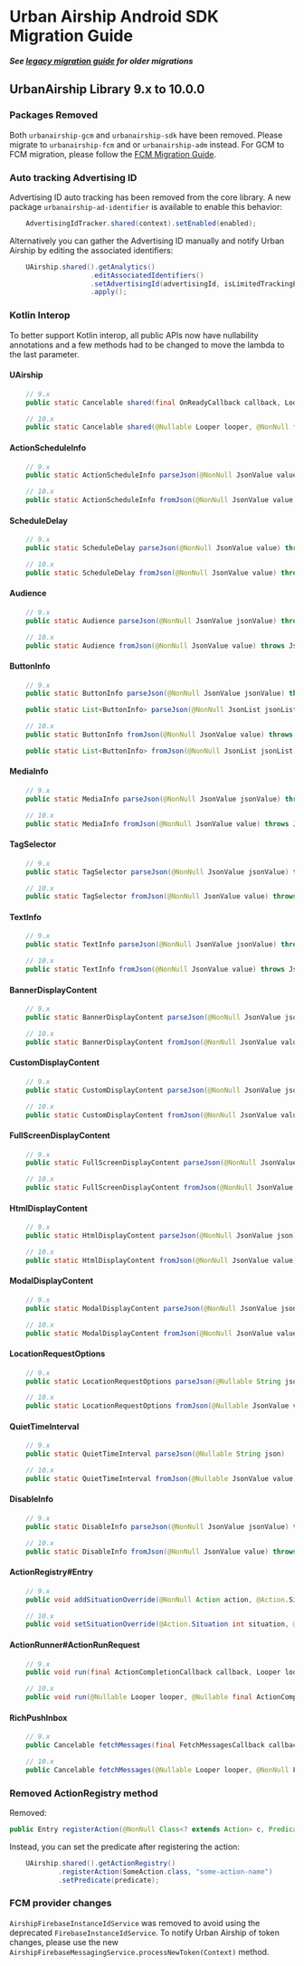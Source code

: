 # Urban Airship Android SDK Migration Guide

***See [legacy migration guide](migration-guide-legacy.md) for older migrations***

## UrbanAirship Library 9.x to 10.0.0

### Packages Removed

Both `urbanairship-gcm` and `urbanairship-sdk` have been removed. Please
migrate to `urbanairship-fcm` and or `urbanairship-adm` instead. For GCM to FCM
migration, please follow the [FCM Migration Guide](https://github.com/urbanairship/android-library/tree/master/documentation/migration/migration-guide-fcm.md).

### Auto tracking Advertising ID

Advertising ID auto tracking has been removed from the core library. A new package
`urbanairship-ad-identifier` is available to enable this behavior:

```java
    AdvertisingIdTracker.shared(context).setEnabled(enabled);
```

Alternatively you can gather the Advertising ID manually and notify Urban Airship
by editing the associated identifiers:

```java
    UAirship.shared().getAnalytics()
                    .editAssociatedIdentifiers()
                    .setAdvertisingId(advertisingId, isLimitedTrackingEnabled)
                    .apply();
```


### Kotlin Interop

To better support Kotlin interop, all public APIs now have nullability annotations and a few
methods had to be changed to move the lambda to the last parameter.

#### UAirship

```java
    // 9.x
    public static Cancelable shared(final OnReadyCallback callback, Looper looper)

    // 10.x
    public static Cancelable shared(@Nullable Looper looper, @NonNull final OnReadyCallback)
```

#### ActionScheduleInfo

```java
    // 9.x
    public static ActionScheduleInfo parseJson(@NonNull JsonValue value) throws JsonException

    // 10.x
    public static ActionScheduleInfo fromJson(@NonNull JsonValue value) throws JsonException
```

#### ScheduleDelay

```java
    // 9.x
    public static ScheduleDelay parseJson(@NonNull JsonValue value) throws JsonException

    // 10.x
    public static ScheduleDelay fromJson(@NonNull JsonValue value) throws JsonException
```

#### Audience

```java
    // 9.x
    public static Audience parseJson(@NonNull JsonValue jsonValue) throws JsonException

    // 10.x
    public static Audience fromJson(@NonNull JsonValue value) throws JsonException
```

#### ButtonInfo

```java
    // 9.x
    public static ButtonInfo parseJson(@NonNull JsonValue jsonValue) throws JsonException

    public static List<ButtonInfo> parseJson(@NonNull JsonList jsonList) throws JsonException

    // 10.x
    public static ButtonInfo fromJson(@NonNull JsonValue value) throws JsonException

    public static List<ButtonInfo> fromJson(@NonNull JsonList jsonList) throws JsonException
```

#### MediaInfo

```java
    // 9.x
    public static MediaInfo parseJson(@NonNull JsonValue jsonValue) throws JsonException

    // 10.x
    public static MediaInfo fromJson(@NonNull JsonValue value) throws JsonException
```

#### TagSelector

```java
    // 9.x
    public static TagSelector parseJson(@NonNull JsonValue jsonValue) throws JsonException

    // 10.x
    public static TagSelector fromJson(@NonNull JsonValue value) throws JsonException
```

#### TextInfo

```java
    // 9.x
    public static TextInfo parseJson(@NonNull JsonValue jsonValue) throws JsonException

    // 10.x
    public static TextInfo fromJson(@NonNull JsonValue value) throws JsonException
```

#### BannerDisplayContent

```java
    // 9.x
    public static BannerDisplayContent parseJson(@NonNull JsonValue json) throws JsonException

    // 10.x
    public static BannerDisplayContent fromJson(@NonNull JsonValue value) throws JsonException
```

#### CustomDisplayContent

```java
    // 9.x
    public static CustomDisplayContent parseJson(@NonNull JsonValue jsonValue)

    // 10.x
    public static CustomDisplayContent fromJson(@NonNull JsonValue value) throws JsonException
```

#### FullScreenDisplayContent

```java
    // 9.x
    public static FullScreenDisplayContent parseJson(@NonNull JsonValue json) throws JsonException

    // 10.x
    public static FullScreenDisplayContent fromJson(@NonNull JsonValue value) throws JsonException
```

#### HtmlDisplayContent

```java
    // 9.x
    public static HtmlDisplayContent parseJson(@NonNull JsonValue json) throws JsonException

    // 10.x
    public static HtmlDisplayContent fromJson(@NonNull JsonValue value) throws JsonException
```

#### ModalDisplayContent

```java
    // 9.x
    public static ModalDisplayContent parseJson(@NonNull JsonValue json) throws JsonException

    // 10.x
    public static ModalDisplayContent fromJson(@NonNull JsonValue value) throws JsonException
```

#### LocationRequestOptions

```java
    // 9.x
    public static LocationRequestOptions parseJson(@Nullable String json) throws JsonException

    // 10.x
    public static LocationRequestOptions fromJson(@Nullable JsonValue value) throws JsonException
```

#### QuietTimeInterval

```java
    // 9.x
    public static QuietTimeInterval parseJson(@Nullable String json)

    // 10.x
    public static QuietTimeInterval fromJson(@Nullable JsonValue value) throws JsonException
```

#### DisableInfo

```java
    // 9.x
    public static DisableInfo parseJson(@NonNull JsonValue jsonValue) throws JsonException

    // 10.x
    public static DisableInfo fromJson(@NonNull JsonValue value) throws JsonException
```

#### ActionRegistry#Entry

```java
    // 9.x
    public void addSituationOverride(@NonNull Action action, @Action.Situation int situation)

    // 10.x
    public void setSituationOverride(@Action.Situation int situation, @Nullable Action action)
```

#### ActionRunner#ActionRunRequest

```java
    // 9.x
    public void run(final ActionCompletionCallback callback, Looper looper)

    // 10.x
    public void run(@Nullable Looper looper, @Nullable final ActionCompletionCallback callback)
```

#### RichPushInbox

```java
    // 9.x
    public Cancelable fetchMessages(final FetchMessagesCallback callback, Looper looper)

    // 10.x
    public Cancelable fetchMessages(@Nullable Looper looper, @NonNull FetchMessagesCallback callback)
```

### Removed ActionRegistry method

Removed:
```java
public Entry registerAction(@NonNull Class<? extends Action> c, Predicate predicate, @NonNull String... names)
```

Instead, you can set the predicate after registering the action:

```java
    UAirship.shared().getActionRegistry()
            .registerAction(SomeAction.class, "some-action-name")
            .setPredicate(predicate);
```

### FCM provider changes

`AirshipFirebaseInstanceIdService` was removed to avoid using the deprecated `FirebaseInstanceIdService`. To notify Urban Airship of token changes, please use the new `AirshipFirebaseMessagingService.processNewToken(Context)` method.
